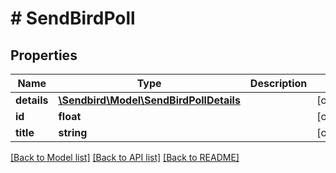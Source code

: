 # # SendBirdPoll

## Properties

Name | Type | Description | Notes
------------ | ------------- | ------------- | -------------
**details** | [**\Sendbird\Model\SendBirdPollDetails**](SendBirdPollDetails.md) |  | [optional]
**id** | **float** |  | [optional]
**title** | **string** |  | [optional]

[[Back to Model list]](../../README.md#models) [[Back to API list]](../../README.md#endpoints) [[Back to README]](../../README.md)
